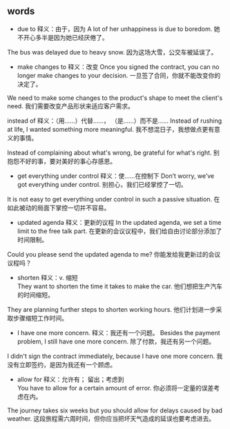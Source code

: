## words
* due to 释义：由于，因为
A lot of her unhappiness is due to boredom.
她不开心多半是因为她已经厌倦了。

The bus was delayed due to heavy snow.
因为这场大雪，公交车被延误了。

* make changes to 释义：改变
Once you signed the contract, you can no longer make changes to your decision.
一旦签了合同，你就不能改变你的决定了。

We need to make some changes to the product's shape to meet the client's need.
我们需要改变产品形状来适应客户需求。

instead of 释义：（用……）代替……， （是……）而不是......
Instead of rushing at life, I wanted something more meaningful.
我不想混日子，我想做点更有意义的事情。

Instead of complaining about what's wrong, be grateful for what's right.
别抱怨不好的事，要对美好的事心存感恩。

* get everything under control 释义：使……在控制下
Don’t worry, we’ve got everything under control.
别担心，我们已经掌控了一切。

It is not easy to get everything under control in such a passive situation.
在如此被动的局面下掌控一切并不容易。

* updated agenda 释义：更新的议程
In the updated agenda, we set a time limit to the free talk part.
在更新的会议议程中，我们给自由讨论部分添加了时间限制。

Could you please send the updated agenda to me?
你能发给我更新过的会议议程吗？

* shorten 释义：v. 缩短  
They want to shorten the time it takes to make the car.
他们想把生产汽车的时间缩短。

They are planning further steps to shorten working hours.
他们计划进一步采取步骤缩短工作时间。

* I have one more concern. 释义：我还有一个问题。
Besides the payment problem, I still have one more concern.
除了付款，我还有另一个问题。

I didn't sign the contract immediately, because I have one more concern.
我没有立即签约，是因为我还有一个顾虑。

* allow for 释义：允许有； 留出；考虑到  
You have to allow for a certain amount of error.
你必须将一定量的误差考虑在内。

The journey takes six weeks but you should allow for delays caused by bad weather.
这段旅程需六周时间，但你应当把坏天气造成的延误也要考虑进去。
